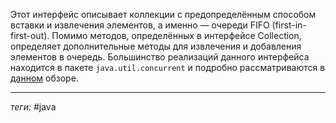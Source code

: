 Этот интерфейс описывает коллекции с предопределённым способом вставки и извлечения элементов, а именно — очереди FIFO (first-in-first-out). Помимо методов, определённых в интерфейсе Collection, определяет дополнительные методы для извлечения и добавления элементов в очередь. Большинство реализаций данного интерфейса находится в пакете `java.util.concurrent` и подробно рассматриваются в [данном](http://habrahabr.ru/company/luxoft/blog/157273/) обзоре.

---
*теги:* #java